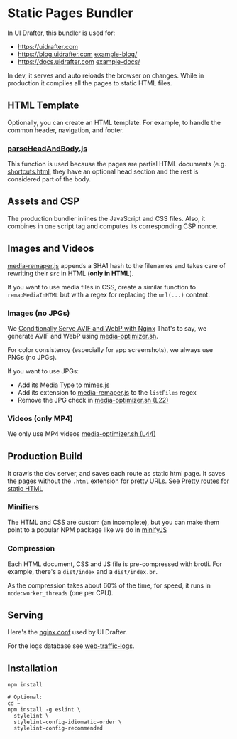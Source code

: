 # Static Pages Bundler

In UI Drafter, this bundler is used for:
- https://uidrafter.com
- https://blog.uidrafter.com [example-blog/](./example-blog)
- https://docs.uidrafter.com [example-docs/](./example-docs)
 
In dev, it serves and auto reloads the browser on changes. While
in production it compiles all the pages to static HTML files.


## HTML Template
Optionally, you can create an HTML template.
For example, to handle the common header, navigation, and footer.

### [parseHeadAndBody.js](./parseHeadAndBody.js)
This function is used because the pages are partial HTML documents
(e.g. [shortcuts.html](./example-docs/root/shortcuts.html), they have
an optional head section and the rest is considered part of the body.


## Assets and CSP
The production bundler inlines the JavaScript and CSS files. Also, it
combines in one script tag and computes its corresponding CSP nonce.


## Images and Videos
[media-remaper.js](./media-remaper.js) appends a SHA1 hash to the filenames
and takes care of rewriting their `src` in HTML (**only in HTML**).

If you want to use media files in CSS, create a similar function to
`remapMediaInHTML` but with a regex for replacing the `url(...)` content.                         

### Images (no JPGs)
We [Conditionally Serve AVIF and WebP with Nginx](https://blog.uidrafter.com/conditional-avif-for-video-posters)
That's to say, we generate AVIF and WebP using [media-optimizer.sh](./media-optimizer.sh).

For color consistency (especially for app screenshots), we always use PNGs (no JPGs).

If you want to use JPGs:
- Add its Media Type to [mimes.js](./mimes.js)
- Add its extension to [media-remaper.js](./media-remaper.js) to the `listFiles` regex
- Remove the JPG check in [media-optimizer.sh (L22)](./media-optimizer.sh#L22)

### Videos (only MP4)
We only use MP4 videos
[media-optimizer.sh (L44)](./media-optimizer.sh#L44)


## Production Build
It crawls the dev server, and saves each route as static html page.
It saves the pages without the `.html` extension for pretty URLs. 
See [Pretty routes for static HTML](https://blog.uidrafter.com/pretty-routes-for-static-html)

### Minifiers
The HTML and CSS are custom (an incomplete), but you can make them point to a popular 
NPM package like we do in [minifyJS](./minifyJS.js)

### Compression
Each HTML document, CSS and JS file is pre-compressed with brotli.
For example, there's a `dist/index` and a `dist/index.br`.

As the compression takes about 60% of the time, for speed,
it runs in `node:worker_threads` (one per CPU).


## Serving
Here's the [nginx.conf](https://github.com/uxtely/ops-utils/blob/main/location-server/jails/nginx_j/usr/local/etc/nginx/nginx.conf)
used by UI Drafter.

For the logs database see [web-traffic-logs](https://github.com/uxtely/ops-utils/tree/main/web-traffic-logs/).


## Installation
```shell script
npm install

# Optional:
cd ~
npm install -g eslint \
  stylelint \
  stylelint-config-idiomatic-order \
  stylelint-config-recommended 
```

